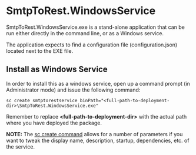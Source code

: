 # SmtpToRest.WindowsService

SmtpToRest.WindowsService.exe is a stand-alone application that can be run either directly in the command line, or as a Windows service.

The application expects to find a configuration file (configuration.json) located next to the EXE file.


## Install as Windows Service
In order to install this as a windows service, open up a command prompt (in Administrator mode) and issue the following command:
```
sc create smtptorestservice binPath="<full-path-to-deployment-dir>\SmtpToRest.WindowsService.exe"
```

Remember to replace **&lt;full-path-to-deployment-dir&gt;** with the actual path where you have deployed the package.

**NOTE:** The [sc create command](https://learn.microsoft.com/en-us/windows-server/administration/windows-commands/sc-create) allows for a number of parameters if you want to tweak the display name, description, startup, dependencies, etc. of the service.